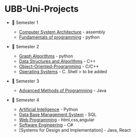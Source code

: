 # UBB-Uni-Projects


* :closed_book: Semester 1
  - [Computer System Architecture](https://github.com/913-Herta-Diana/Computer-Systems-Architecture.git) - assembly
  - [Fundamentals of programming](https://github.com/913-Herta-Diana/Fundamentals-Programming.git) - python  
* :green_book: Semester 2
   - [Graph Algorithms](https://github.com/913-Herta-Diana/UBB-Uni-Projects/tree/main/GraphApp) - python 
   - [Data Structures and Algorithms](https://github.com/913-Herta-Diana/UBB-Uni-Projects/tree/main/ProjectsDSA) - C++  
   - [Object-Oriented-Programming](https://github.com/913-Herta-Diana/Object-Oriented-Programming) - C/C++
   - [Operating Systems]() - C. Shell > to be added

* :blue_book: Semester 3
  - [Advanced Methods of Programming](https://github.com/913-Herta-Diana/UBB-Uni-Projects/tree/main/Interpreter/src/main) - Java
* :blue_book: Semester 4
  - [Artificial Intellgence](https://github.com/913-Herta-Diana/UBB-Uni-Projects/tree/main/Interpreter/src/main) - Python
  - [Data Base Management System]() - SQL
  - [Web Programming]() - html,css,angular
  - [Software Engineering]() - C#
  - [Systems for Design and Implementation] - Java, React


